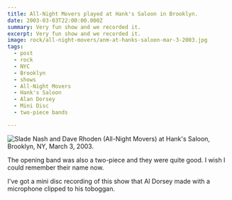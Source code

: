```yaml
---
title: All-Night Movers played at Hank's Saloon in Brooklyn.
date: 2003-03-03T22:00:00.000Z
summary: Very fun show and we recorded it.
excerpt: Very fun show and we recorded it.
image: rock/all-night-movers/anm-at-hanks-saloon-mar-3-2003.jpg
tags:
  - post
  - rock
  - NYC
  - Brooklyn
  - shows
  - All-Night Movers
  - Hank's Saloon
  - Alan Dorsey
  - Mini Disc
  - two-piece bands

---
```


![Slade Nash and Dave Rhoden (All-Night Movers) at Hank's Saloon, Brooklyn, NY, March 3, 2003.](/static/img/rock/all-night-movers/anm-at-hanks-saloon-mar-3-2003.jpg "Slade Nash and Dave Rhoden  (All-Night Movers) at Hank's Saloon, Brooklyn, NY, March 3, 2003")

The opening band was also a two-piece and they were quite good. I wish I could remember their name now.

I've got a mini disc recording of this show that Al Dorsey made with a microphone clipped to his toboggan.
